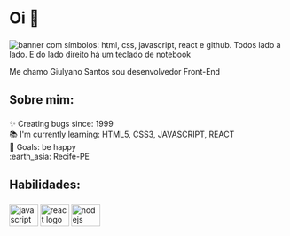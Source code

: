 <h1 align="left">Oi 👋 </h1>

###
<img src='https://drive.google.com/file/d/1zyNItUDK4iOoZCpE5ByZTjxkW2Ojq28w/view?usp=sharing' alt='banner com símbolos: html, css, javascript, react e github. Todos lado a lado. E do lado direito há um teclado de notebook '/>

<p align="left">Me chamo Giulyano Santos sou desenvolvedor Front-End</p>

###

<h2 align="left">Sobre mim:</h2>

###

<p align="left">✨ Creating bugs since: 1999<br>📚 I'm currently learning: HTML5, CSS3, JAVASCRIPT, REACT <br>🎯 Goals: be happy <br> :earth_asia: Recife-PE </p>

###

<h2 align="left">Habilidades:</h2>

###

<div align="left">

  <img src="https://cdn.jsdelivr.net/gh/devicons/devicon/icons/javascript/javascript-original.svg" height="40" width="52" alt="javascript logo"  />
  <img src="https://cdn.jsdelivr.net/gh/devicons/devicon/icons/react/react-original.svg" height="40" width="52" alt="react logo"  />
  <img src="https://cdn.jsdelivr.net/gh/devicons/devicon/icons/github/github-original.svg" height="40" width="52" alt="nodejs logo"  />
</div>

###
